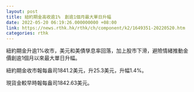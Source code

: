 ```yaml
---
layout: post
title: 紐約期金高收逾1%　創逾1個月最大單日升幅
date: 2022-05-20 06:19:26.000000000 +08:00
link: https://news.rthk.hk/rthk/ch/component/k2/1649351-20220520.htm
categories: rthk
---
```


紐約期金升逾1%收市，美元和美債孳息率回落，加上股市下滑，避險情緒推動金價創逾1個月以來最大單日升幅。

紐約期金收市報每盎司1841.2美元，升25.3美元，升幅1.4%。

現貨金較早時報每盎司1842.63美元。
